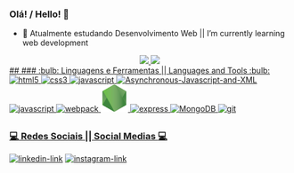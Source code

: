 ### Olá! / Hello! 👋

  - 🌱 Atualmente estudando Desenvolvimento Web || I’m currently learning web development

<div align="center" style="gap: 100px">
  <a href="https://github.com/Vitor7rs">
  <img width="47%" src="https://github-readme-stats.vercel.app/api?username=Vitor7rs&show_icons=true&theme=onedark&include_all_commits=true&count_private=true"/>
  <img width="47%" src="https://github-readme-stats.vercel.app/api/top-langs/?username=Vitor7rs&layout=compact&langs_count=7&theme=onedark"/>
</div> 
  ##
  ### :bulb: Linguagens e Ferramentas || Languages and Tools :bulb:
<div>
  <img height='49px' src="https://cdn.jsdelivr.net/gh/devicons/devicon/icons/html5/html5-original-wordmark.svg" alt="html5"/>
  <img height='49px' src="https://cdn.jsdelivr.net/gh/devicons/devicon/icons/css3/css3-original-wordmark.svg" alt="css3"/>
  <img height='49px' src="https://cdn.jsdelivr.net/gh/devicons/devicon/icons/javascript/javascript-original.svg" alt="javascript"/>
  <img height='49px' src="https://i.imgur.com/5AX7gff.png" alt="Asynchronous-Javascript-and-XML"/>
  <img height='49px' src="https://cdn.jsdelivr.net/gh/devicons/devicon/icons/react/react-original-wordmark.svg" alt="javascript"/>
  <img height='49px' src="https://cdn.jsdelivr.net/gh/devicons/devicon/icons/webpack/webpack-original.svg" alt="webpack"/>
  <img height='49px' src="https://raw.githubusercontent.com/github/explore/80688e429a7d4ef2fca1e82350fe8e3517d3494d/topics/nodejs/nodejs.png" />
  <img height='49px' src="https://cdn.jsdelivr.net/gh/devicons/devicon/icons/express/express-original.svg" alt="express"/>
  <img height='49px' src="https://cdn.jsdelivr.net/gh/devicons/devicon/icons/mongodb/mongodb-original-wordmark.svg" alt="MongoDB"/>
  <img height='49px' src="https://cdn.jsdelivr.net/gh/devicons/devicon/icons/git/git-original.svg" alt="git" />
</div>

 ##
  
 ### 	:computer: Redes Sociais || Social Medias :computer:
  
  <a href="https://www.linkedin.com/in/vitor-macedo-38852b214/"><img src="https://img.shields.io/badge/LinkedIn-0077B5?style=for-the-badge&logo=linkedin&logoColor=white" alt="linkedin-link" /></a>
  <a href="https://www.instagram.com/vitor7rs/?hl=pt-br"><img src="https://img.shields.io/badge/Instagram-E4405F?style=for-the-badge&logo=instagram&logoColor=white" alt="instagram-link" /></a>
